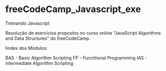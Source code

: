 # freeCodeCamp_Javascript_exe
 Treinando Javascript

Resolução de exercícios propostos no curso online "JavaScript Algorithms and Data Structures" do freeCodeCamp.

Iindex dos Módulos:

BAS - Basic Algorithm Scripting
FP - Functtional Programming
IAS - intermediate Algorithm Scripting
